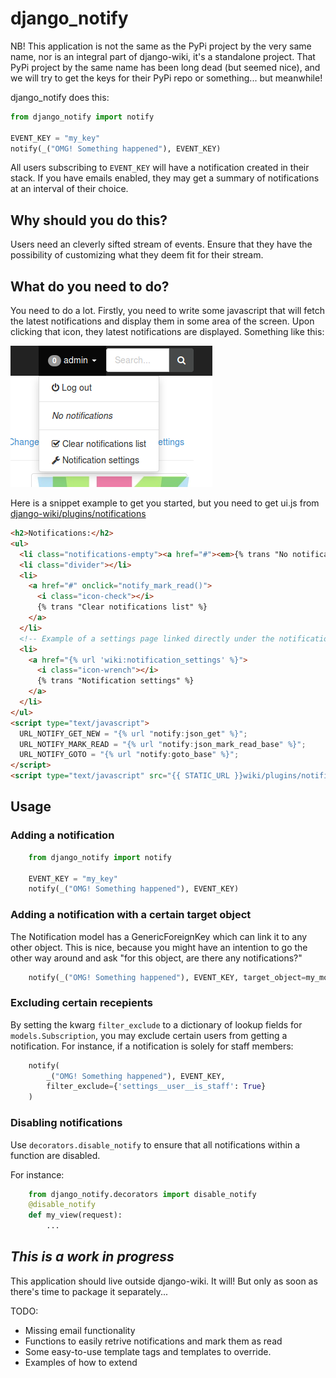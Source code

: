django_notify
=============

NB! This application is not the same as the PyPi project by the very same name,
nor is an integral part of django-wiki, it's a standalone project.
That PyPi project by the same name has been long dead (but seemed nice),
and we will try to get the keys for their PyPi repo or something... but meanwhile!

django_notify does this:

```python
from django_notify import notify

EVENT_KEY = "my_key"
notify(_("OMG! Something happened"), EVENT_KEY)
```

All users subscribing to `EVENT_KEY` will have a notification created in their
stack. If you have emails enabled, they may get a summary of notifications at an
interval of their choice.

Why should you do this?
-----------------------

Users need an cleverly sifted stream of events. Ensure that they have the
possibility of customizing what they deem fit for their stream.

What do you need to do?
-----------------------

You need to do a lot. Firstly, you need to write some javascript that will
fetch the latest notifications and display them in some area of the screen.
Upon clicking that icon, they latest notifications are displayed. Something like
this:

![Javascript drop-down](./docs/misc/screenshot_dropdown.png)

Here is a snippet example to get you started, but you need to get ui.js from [django-wiki/plugins/notifications](https://github.com/benjaoming/django-wiki/tree/master/wiki/plugins/notifications)

```html
<h2>Notifications:</h2>
<ul>
  <li class="notifications-empty"><a href="#"><em>{% trans "No notifications" %}</em></a></li>
  <li class="divider"></li>
  <li>
    <a href="#" onclick="notify_mark_read()">
      <i class="icon-check"></i>
      {% trans "Clear notifications list" %}
    </a>
  </li>
  <!-- Example of a settings page linked directly under the notifications -->
  <li>
    <a href="{% url 'wiki:notification_settings' %}">
      <i class="icon-wrench"></i>
      {% trans "Notification settings" %}
    </a>
  </li>
</ul>
<script type="text/javascript">
  URL_NOTIFY_GET_NEW = "{% url "notify:json_get" %}";
  URL_NOTIFY_MARK_READ = "{% url "notify:json_mark_read_base" %}";
  URL_NOTIFY_GOTO = "{% url "notify:goto_base" %}";
</script>
<script type="text/javascript" src="{{ STATIC_URL }}wiki/plugins/notifications/js/ui.js"></script>
```

Usage
-----


### Adding a notification

```python
    from django_notify import notify
    
    EVENT_KEY = "my_key"
    notify(_("OMG! Something happened"), EVENT_KEY)
```

### Adding a notification with a certain target object

The Notification model has a GenericForeignKey which can link it to any other
object. This is nice, because you might have an intention to go the other way
around and ask "for this object, are there any notifications?"

```python
    notify(_("OMG! Something happened"), EVENT_KEY, target_object=my_model_instance)
```

### Excluding certain recepients

By setting the kwarg `filter_exclude` to a dictionary of lookup fields for
`models.Subscription`, you may exclude certain users from getting a notification.
For instance, if a notification is solely for staff members:

```python
    notify(
        _("OMG! Something happened"), EVENT_KEY, 
        filter_exclude={'settings__user__is_staff': True}
    )
```

### Disabling notifications

Use `decorators.disable_notify` to ensure that all notifications within a function are disabled.

For instance:

```python
    from django_notify.decorators import disable_notify
    @disable_notify
    def my_view(request):
        ...
```

*This is a work in progress*
----------------------------

This application should live outside django-wiki. 
It will! But only as soon as there's time to package it separately...

TODO:

 * Missing email functionality
 * Functions to easily retrive notifications and mark them as read
 * Some easy-to-use template tags and templates to override.
 * Examples of how to extend
